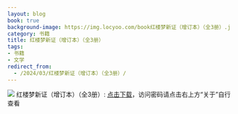 ```yaml
---
layout: blog
book: true
background-image: https://img.locyoo.com/book红楼梦新证（增订本）（全3册）.jpg
category: 书籍
title: 红楼梦新证（增订本）（全3册）
tags:
- 书籍
- 文学
redirect_from:
  - /2024/03/红楼梦新证（增订本）（全3册）/
---
```

![](https://img.locyoo.com/book红楼梦新证（增订本）（全3册）.jpg)
红楼梦新证（增订本）（全3册）: <a name = "ref1" href="https://089m.com/f/50983618-1314469562-f6de28?p=3619">点击下载</a>，访问密码请点击右上方“关于”自行查看